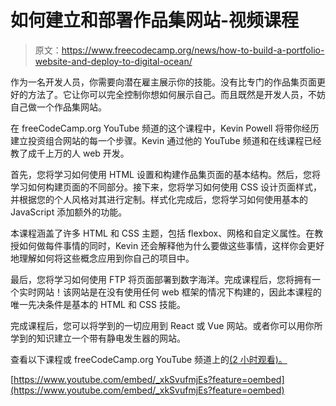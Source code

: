 # 如何建立和部署作品集网站-视频课程

> 原文：<https://www.freecodecamp.org/news/how-to-build-a-portfolio-website-and-deploy-to-digital-ocean/>

作为一名开发人员，你需要向潜在雇主展示你的技能。没有比专门的作品集页面更好的方法了。它让你可以完全控制你想如何展示自己。而且既然是开发人员，不妨自己做一个作品集网站。

在 freeCodeCamp.org YouTube 频道的这个课程中，Kevin Powell 将带你经历建立投资组合网站的每一个步骤。Kevin 通过他的 YouTube 频道和在线课程已经教了成千上万的人 web 开发。

首先，您将学习如何使用 HTML 设置和构建作品集页面的基本结构。然后，您将学习如何构建页面的不同部分。接下来，您将学习如何使用 CSS 设计页面样式，并根据您的个人风格对其进行定制。样式化完成后，您将学习如何使用基本的 JavaScript 添加额外的功能。

本课程涵盖了许多 HTML 和 CSS 主题，包括 flexbox、网格和自定义属性。在教授如何做每件事情的同时，Kevin 还会解释他为什么要做这些事情，这样你会更好地理解如何将这些概念应用到你自己的项目中。

最后，您将学习如何使用 FTP 将页面部署到数字海洋。完成课程后，您将拥有一个实时网站！该网站是在没有使用任何 web 框架的情况下构建的，因此本课程的唯一先决条件是基本的 HTML 和 CSS 技能。

完成课程后，您可以将学到的一切应用到 React 或 Vue 网站。或者你可以用你所学到的知识建立一个带有静电发生器的网站。

查看以下课程或 freeCodeCamp.org YouTube 频道上的[(2 小时观看)。](https://www.youtube.com/watch?v=_xkSvufmjEs)

[https://www.youtube.com/embed/_xkSvufmjEs?feature=oembed](https://www.youtube.com/embed/_xkSvufmjEs?feature=oembed)